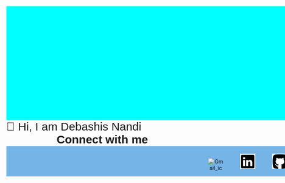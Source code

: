 <!DOCTYPE html>
<html lang="en">
<head>
    <meta charset="UTF-8">
    <title>My profile</title>
    <style>
        .Top_banner
        {
            margin: auto;
            padding: 0px;
            height: 300px;
            width: 1520px;
            background-color: aqua;
        }
        .Social_handles_container
        {
            background-color: rgb(117, 180, 231);
            margin: auto;
            height: 80px;
            width: 1520px;
            text-align: center;    
        }
        .Social_media_links
        {
            margin: auto;
            height: 40px;
            width: 40px;
            display: inline-block;
            padding-top: 20px;
            padding-bottom: 20px;
            padding-left: 20px;
            padding-right: 20px;
        }
        .Heading_texts
        {
            text-align: center;
            font-size: 30px;
            font-family: 'Lucida Sans', 'Lucida Sans Regular', 'Lucida Grande', 'Lucida Sans Unicode', Geneva, Verdana, sans-serif;
        }
        .Body_texts
        {
            text-align: justify;
            font-size: 30px;
            font-family: 'Lucida Sans', 'Lucida Sans Regular', 'Lucida Grande', 'Lucida Sans Unicode', Geneva, Verdana, sans-serif;
        }
    </style>
</head>
<body>
    <div class="Top_banner">
    </div>
    <div class="Body_texts">
        👋 Hi, I am Debashis Nandi
    </div>
    <div class="Heading_texts"><b>Connect with me</b></div>
    <div class="Social_handles_container">
        <a href="mailto:https://debashisnandi576@gmail.com"><img class="Social_media_links" id="Gmail_handle" src="Debashis08/Images/gmail_icon.png" alt="Gmail_icon"></a>
        <a href="https://www.linkedin.com/in/debashis-nandi-219a62195"><img class="Social_media_links" src="/Images/linkedin_icon.png" alt="Gmail_icon"></a>
        <a href="https://github.com/Debashis08"><img class="Social_media_links" src="/Images/github_icon.png" alt="Gmail_icon"></a>
        <a href="https://www.facebook.com/profile.php?id=100004941376234"><img class="Social_media_links" src="/Images/facebook logo_icon.png" alt="Gmail_icon"></a>
        <a href="https://www.instagram.com/debashis_nandi08?r=nametag"><img class="Social_media_links" src="/Images/instagram_icon.png" alt="Gmail_icon"></a>
        <a href="https://twitter.com/Debashis_0804?t=RlnpBD3uYgcKGMGMIa6NfQ&s=09"><img class="Social_media_links" src="/Images/twitter_icon.png" alt="Gmail_icon"></a>
    </div>
</body>
</html>